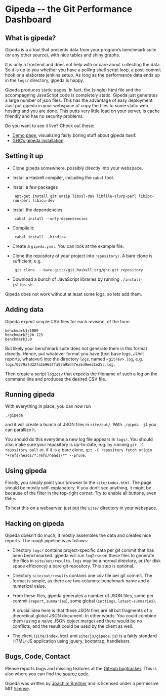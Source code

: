 Gipeda -- the Git Performance Dashboard
=======================================

What is gipeda?
---------------

Gipeda is a a tool that presents data from your program’s benchmark suite (or
any other source), with nice tables and shiny graphs.


It is only a frontend and does not help with or care about collecting the data.
So it is up to you whether you have a polling shell script loop, a post-commit
hook or a elaborate jenkins setup. As long as the performance data ends up in
the `logs/` directory, gipeda is happy.

Gipeda produces static pages. In fact, the (single) html file and the
accompagning JavaScript code is completely static. Gipeda just generates a
large number of json files. This has the advantage of easy deployment: Just put
gipeda in your webspace of copy the files to some static web hosting and you
are done. This putts very little load on your server, is cache friendly and has
no security problems.

Do you want to see it live? Check out these:

 * [Demo page], visualizing fairly boring stuff about gipeda itself.
 * [GHC’s gipeda installation].

[Demo page]: http://perf.haskell.org/gipeda
[GHC’s gipeda installation]: https://perf.haskell.org/ghc

Setting it up
-------------

 * Clone gipeda somewhere, possibly directly into your webspace.
 * Install a Haskell compiler, including the `cabal` tool.
 * Install a few packages

        apt-get install git unzip libssl-dev libfile-slurp-perl libipc-run-perl libicu-dev

 * Install the dependencies:

        cabal install --only-dependencies

 * Compile it:

        cabal install --bindir=.

 * Create a `gipeda.yaml`. You can look at the example file.
 * Clone the repository of your project into `repository/`. A bare clone is
   sufficient, e.g.

        git clone  --bare git://git.haskell.org/ghc.git repository

 * Download a bunch of JavaScript libraries by running `./install-jslibs.sh`.	

Gipeda does not work without at least some logs, so lets add them.

Adding data
-----------

Gipeda expect simple CSV files for each revision, of the form

    benchmark1;1000
    benchmark2;20.123
    benchmark3;0

But likely your benchmark suite does not generate them in this format directly.
Hence, put whatever format you have (text base logs, JUnit reports, whatever)
into the directory `logs`, named `<gitrev>.log`, e.g.
`logs/0279a7d327a3b962ffa93a95d47ea5d9ee31e25c.log`.

Then create a script `log2csv` that expects the filename of such a log on
the command line and produces the desired CSV file.

Running gipeda
--------------

With everything in place, you can now run

    ./gipeda

and it will create a bunch of JSON files in `site/out/`.  With `./gipda -j4`
you can parallize it.

You should do this everytime a new log file appears in `logs/`. You should also
make sure your repository is up-to-date, e.g. by running `git -C repository
pull` or, if it is a bare clone, `git -C repository fetch origin
"+refs/heads/*:refs/heads/*" --prune`.

Using gipeda
-------------

Finally, you simply point your browser to the `site/index.html`. The page
should be mostly self-explanatory. If you don’t see anything, it might be
because of the filter in the top-right corner. Try to enable all buttons, even
the `=`.

To host this on a webserver, just put the `site/` directory in your webspace.

Hacking on gipeda
-----------------

Gipeda doesn't do much; it mostly assembles the data and creates nice reports.
The rough pipeline is as follows:

 * Directory `logs/` contains project-specific data per git commit that has
   been benchmarked. gipeda will run `log2csv` on these files to generate the
   files in `site/out/results`. `logs` may be a normal directory, or (for disk
   space efficiency) a bare git repository. This step is optional.
 * Directory `site/out/results` contains one csv file per git commit. The
   format is simple, as there are two columns: benchmark name and a numerical
   value.
 * From these files, gipeda generates a number of JSON files, some per commit
   (`report`, `summaries`), some global (`settings`, `latest-summaries`).

   A crucial idea here is that these JSON files are all but fragments of a
   theoretical global JSON document. In other words: You could combine them
   (using a naive JSON object merge) and there would be no conflicts, and the
   result could be used by the client as well.
 * The client (`site/index.html` and `site/js/gipeda.js`) is a fairly standard
   HTML+JS application using jquery, bootstrap, handlebars.

Bugs, Code, Contact
-------------------

Please reports bugs and missing features at the [GitHub bugtracker]. This is
also where you can find the [source code].

Gipeda was written by [Joachim Breitner] and is licensed under a permissive MIT
[license].

[GitHub bugtracker]: https://github.com/nomeata/gipeda/issues
[source code]: https://github.com/nomeata/gipeda
[Joachim Breitner]: http://www.joachim-breitner.de/
[license]: https://github.com/nomeata/gipeda/blob/LICENSE
